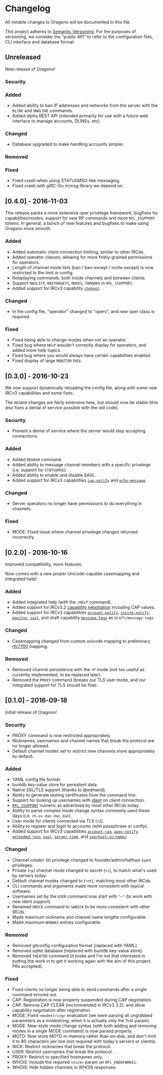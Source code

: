 # Changelog
All notable changes to Oragono will be documented in this file.

This project adheres to [Semantic Versioning](http://semver.org/). For the purposes of versioning, we consider the "public API" to refer to the configuration files, CLI interface and database format.


## Unreleased
New release of Oragono!

### Security

### Added
* Added ability to ban IP addresses and networks from the server with the `DLINE` and `UNDLINE` commands.
* Added alpha REST API (intended primarily for use with a future web interface to manage accounts, DLINEs, etc).

### Changed
* Database upgraded to make handling accounts simpler.

### Removed

### Fixed
* Fixed crash when using STATUSMSG-like messaging.
* Fixed crash with gIRC-Go ircmsg library we depend on.


## [0.4.0] - 2016-11-03
This release packs a more extensive oper privelege framework, bugfixes for capabilities/modes, support for new RP commands and more `RPL_ISUPPORT` tokens. In general, a bunch of new features and bugfixes to make using Oragono more smooth.

### Added
* Added automatic client connection limiting, similar to other IRCds.
* Added operator classes, allowing for more finely-grained permissions for operators.
* Length of channel mode lists (ban / ban-except / invite-except) is now restricted to the limit in config.
* Roleplaying commands, both inside channels and between clients.
* Support `MAXLIST`, `MAXTARGETS`, `MODES`, `TARGMAX` in `RPL_ISUPPORT`.
* Added support for IRCv3 capability [`chghost`](http://ircv3.net/specs/extensions/chghost-3.2.html).

### Changed
* In the config file, "operator" changed to "opers", and new oper class is required.

### Fixed
* Fixed being able to change modes when not an operator.
* Fixed bug where `HELP` wouldn't correctly display for operators, and added more help topics.
* Fixed bug where you would always have certain capabilities enabled.
* Fixed display of large `MONITOR` lists.


## [0.3.0] - 2016-10-23
We now support dynamically reloading the config file, along with some new IRCv3 capabilities and some fixes.

The `REHASH` changes are fairly extensive here, but should now be stable (this also fixes a denial of service possible with the old code).

### Security
* Prevent a denial of service where the server would stop accepting connections.

### Added
* Added `REHASH` command.
* Added ability to message channel members with a specific privelege (i.e. support for `STATUSMSG`).
* Added ability to enable and disable SASL.
* Added support for IRCv3 capabilities [`cap-notify`](http://ircv3.net/specs/extensions/cap-notify-3.2.html) and [`echo-message`](http://ircv3.net/specs/extensions/echo-message-3.2.html).

### Changed
* Server operators no longer have permissions to do everything in channels.

### Fixed
* MODE: Fixed issue where channel privelege changes returned incorrectly.


## [0.2.0] - 2016-10-16
Improved compatibility, more features.

Now comes with a new proper Unicode-capable casemapping and integrated help!

### Added
* Added integrated help (with the `/HELP` command).
* Added support for IRCv3.2 [capability negotiation](http://ircv3.net/specs/core/capability-negotiation-3.2.html) including CAP values.
* Added support for IRCv3 capabilities [`account-notify`](http://ircv3.net/specs/extensions/account-notify-3.1.html), [`invite-notify`](http://ircv3.net/specs/extensions/invite-notify-3.2.html), [`monitor`](http://ircv3.net/specs/core/monitor-3.2.html), [`sasl`](http://ircv3.net/specs/extensions/sasl-3.2.html), and draft capability [`message-tags`](http://ircv3.net/specs/core/message-tags-3.3.html) as `draft/message-tags`.

### Changed
* Casemapping changed from custom unicode mapping to preliminary [rfc7700](https://github.com/ircv3/ircv3-specifications/pull/272) mapping.

### Removed
* Removed channel persistence with the `+P` mode (not too useful as currently implemented, to be replaced later).
* Removed the `PROXY` command (breaks our TLS user mode, and our integrated support for TLS should be fine).


## [0.1.0] - 2016-09-18
Initial release of Oragono!

### Security
* PROXY command is now restricted appropriately.
* Nicknames, usernames and channel names that break the protocol are no longer allowed.
* Default channel modes set to restrict new channels more appropriately by default.

### Added
* YAML config file format.
* buntdb key-value store for persistent data.
* Native SSL/TLS support (thanks to @edmand).
* Ability to generate testing certificates from the command line.
* Support for looking up usernames with [ident](https://tools.ietf.org/html/rfc1413) on client connection.
* [`RPL_ISUPPORT`](http://modern.ircdocs.horse/#rplisupport-005) numeric as advertised by most other IRCds today.
* Ability to parse complex mode change syntax commonly used these days (i.e. `+h-ov dan dan dan`).
* User mode for clients connected via TLS (`+Z`).
* Ability to register and login to accounts (with passphrase or certfp).
* Added support for IRCv3 capabilities [`account-tag`](http://ircv3.net/specs/extensions/account-tag-3.2.html), [`away-notify`](http://ircv3.net/specs/extensions/away-notify-3.1.html), [`extended-join`](http://ircv3.net/specs/extensions/extended-join-3.1.html), [`sasl`](http://ircv3.net/specs/extensions/sasl-3.1.html), [`server-time`](http://ircv3.net/specs/extensions/server-time-3.2.html), and [`userhost-in-names`](http://ircv3.net/specs/extensions/userhost-in-names-3.2.html).

### Changed
* Channel creator (`O`) privilege changed to founder/admin/halfops (`qah`) privileges.
* Private (`+p`) channel mode changed to secret (`+s`), to match what's used by servers today.
* Default channel modes changed to (`+nt`), matching most other IRCds.
* CLI commands and arguments made more consistent with typical software.
* Usernames set by the `USER` command now start with `"~"` (to work with new ident support).
* Renamed `ONICK` command to `SANICK` to be more consistent with other IRCds.
* Made maximum nickname and channel name lengths configurable.
* Made maximum `WHOWAS` entries configurable.

### Removed
* Removed gitconfig configuration format [replaced with YAML].
* Removed sqlite database [replaced with buntdb key-value store].
* Removed `THEATER` command (it broke and I'm not that interested in putting the work in to get it working again with the aim of this project. PRs accepted).

### Fixed
* Fixed clients no longer being able to send commands after a single command errored out.
* CAP: Registration is now properly suspended during CAP negotiation.
* CAP: Remove CAP CLEAR (recommended in IRCv3 3.2), and allow capability negotiation after registration.
* MODE: Fixed `<modestring>` evaluation (we were parsing all ungrabbed parameters as a modestring, when it is actually only the first param).
* MODE: New-style mode change syntax (with both adding and removing modes in a single MODE command) is now parsed properly.
* MOTD: Now store MOTD in-memory rather than on-disk, and don't limit it to 80 characters per line (not required with today's servers or clients).
* NICK: Restrict nicknames that break the protocol.
* USER: Restrict usernames that break the protocol.
* PROXY: Restrict to specified hostnames only.
* WHOIS: Include the required `<nick>` param on `RPL_ENDOFWHOIS`.
* WHOIS: Hide hidden channels in WHOIS responses.
